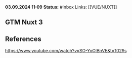 **03.09.2024 11:09**
**Status:** #inbox 
Links: [[VUE/NUXT]] 

## GTM Nuxt 3

## References
https://www.youtube.com/watch?v=SO-YoOlBnVE&t=1029s